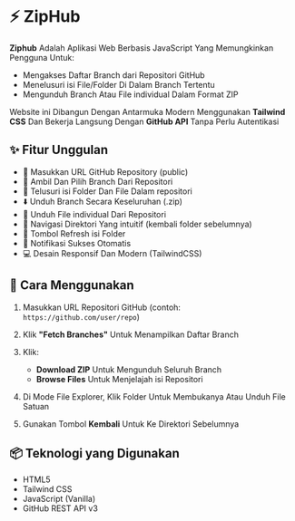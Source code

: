 # ⚡ ZipHub

**Ziphub** Adalah Aplikasi Web Berbasis JavaScript Yang Memungkinkan Pengguna Untuk:
- Mengakses Daftar Branch dari Repositori GitHub
- Menelusuri isi File/Folder Di Dalam Branch Tertentu
- Mengunduh Branch Atau File individual Dalam Format ZIP

Website ini Dibangun Dengan Antarmuka Modern Menggunakan **Tailwind CSS** Dan Bekerja Langsung Dengan **GitHub API** Tanpa Perlu Autentikasi

## ✨ Fitur Unggulan

- 🔗 Masukkan URL GitHub Repository (public)
- 🌿 Ambil Dan Pilih Branch Dari Repositori
- 📂 Telusuri isi Folder Dan File Dalam repositori
- ⬇️ Unduh Branch Secara Keseluruhan (.zip)
- 📄 Unduh File individual Dari Repositori
- 🧭 Navigasi Direktori Yang intuitif (kembali folder sebelumnya)
- 🔄 Tombol Refresh isi Folder
- 🎉 Notifikasi Sukses Otomatis
- 💻 Desain Responsif Dan Modern (TailwindCSS)

## 🚀 Cara Menggunakan

1. Masukkan URL Repositori GitHub (contoh: `https://github.com/user/repo`)
2. Klik **"Fetch Branches"** Untuk Menampilkan Daftar Branch

4. Klik:
   - **Download ZIP** Untuk Mengunduh Seluruh Branch
   - **Browse Files** Untuk Menjelajah isi Repositori
5. Di Mode File Explorer, Klik Folder Untuk Membukanya Atau Unduh File Satuan
6. Gunakan Tombol **Kembali** Untuk Ke Direktori Sebelumnya

## 📦 Teknologi yang Digunakan

- HTML5
- Tailwind CSS
- JavaScript (Vanilla)
- GitHub REST API v3


